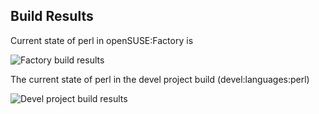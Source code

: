 
## Build Results

Current state of perl in openSUSE:Factory is

![Factory build results](https://br.opensuse.org/status/openSUSE:Factory/perl-Data-Random/standard)

The current state of perl in the devel project build (devel:languages:perl)

![Devel project build results](https://br.opensuse.org/status/devel:languages:perl/perl-Data-Random)


